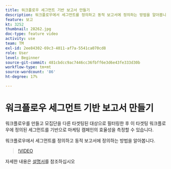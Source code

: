 ```yaml
---
title: 워크플로우 세그먼트 기반 보고서 만들기
description: 워크플로우에서 세그먼트를 정의하고 동적 보고서에 정의하는 방법을 알아봅니다.
feature: 보고
kt: 3252
thumbnail: 28262.jpg
doc-type: feature video
activity: use
team: TM
exl-id: 2ee84302-69c3-4011-af7a-5541ca070cd8
role: User
level: Beginner
source-git-commit: 481cbdcc9ac7446cc36fbff6e3d6e43fe333d30b
workflow-type: tm+mt
source-wordcount: '86'
ht-degree: 17%

---
```


# 워크플로우 세그먼트 기반 보고서 만들기

워크플로우를 만들고 모집단을 다른 타겟팅된 대상으로 필터링한 후 이 타겟팅 워크플로우에 정의된 세그먼트를 기반으로 마케팅 캠페인의 효율성을 측정할 수 있습니다.

워크플로우에서 세그먼트를 정의하고 동적 보고서에 정의하는 방법을 알아봅니다.

>[!VIDEO](https://video.tv.adobe.com/v/28262?quality=12)

자세한 내용은 [설명서](https://experienceleague.adobe.com/docs/campaign-standard/using/reporting/customizing-reports/creating-a-report-workflow-segment.html?lang=en)를 참조하십시오
